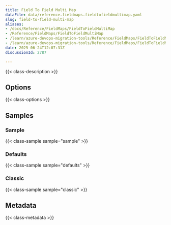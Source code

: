 ```yaml
---
title: Field To Field Multi Map
dataFile: data/reference.fieldmaps.fieldtofieldmultimap.yaml
slug: field-to-field-multi-map
aliases:
- /docs/Reference/FieldMaps/FieldToFieldMultiMap
- /Reference/FieldMaps/FieldToFieldMultiMap
- /learn/azure-devops-migration-tools/Reference/FieldMaps/FieldToFieldMultiMap
- /learn/azure-devops-migration-tools/Reference/FieldMaps/FieldToFieldMultiMap/index.md
date: 2025-06-24T12:07:31Z
discussionId: 2787

---
```

{{< class-description >}}

## Options

{{< class-options >}}

## Samples

### Sample

{{< class-sample sample="sample" >}}

### Defaults

{{< class-sample sample="defaults" >}}

### Classic

{{< class-sample sample="classic" >}}

## Metadata

{{< class-metadata >}}

